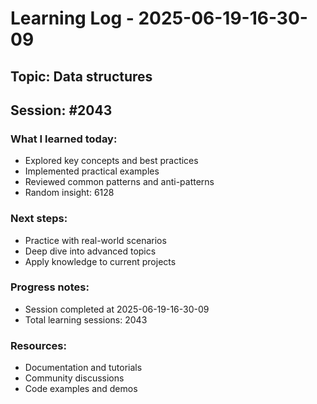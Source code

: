 # Learning Log - 2025-06-19-16-30-09

## Topic: Data structures
## Session: #2043

### What I learned today:
- Explored key concepts and best practices
- Implemented practical examples  
- Reviewed common patterns and anti-patterns
- Random insight: 6128

### Next steps:
- Practice with real-world scenarios
- Deep dive into advanced topics
- Apply knowledge to current projects

### Progress notes:
- Session completed at 2025-06-19-16-30-09
- Total learning sessions: 2043

### Resources:
- Documentation and tutorials
- Community discussions
- Code examples and demos
